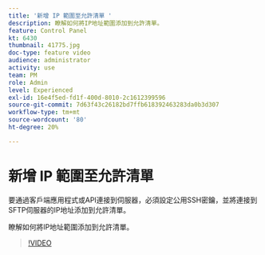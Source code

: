 ```yaml
---
title: '新增 IP 範圍至允許清單 '
description: 瞭解如何將IP地址範圍添加到允許清單。
feature: Control Panel
kt: 6430
thumbnail: 41775.jpg
doc-type: feature video
audience: administrator
activity: use
team: PM
role: Admin
level: Experienced
exl-id: 16e4f5ed-fd1f-400d-8010-2c1612399596
source-git-commit: 7d63f43c26182bd7ffb618392463283da0b3d307
workflow-type: tm+mt
source-wordcount: '80'
ht-degree: 20%

---
```


# 新增 IP 範圍至允許清單

要通過客戶端應用程式或API連接到伺服器，必須設定公用SSH密鑰，並將連接到SFTP伺服器的IP地址添加到允許清單。

瞭解如何將IP地址範圍添加到允許清單。

>[!VIDEO](https://video.tv.adobe.com/v/41775?quality=12)
